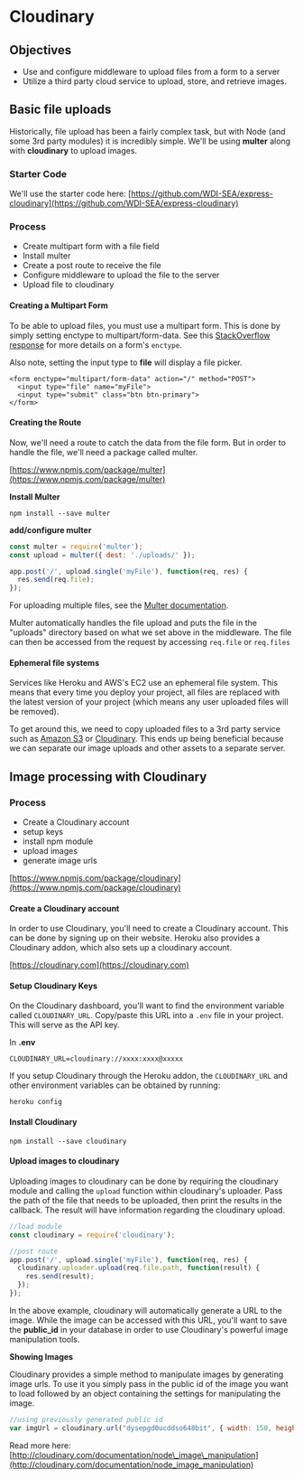 # Cloudinary

## Objectives

* Use and configure middleware to upload files from a form to a server
* Utilize a third party cloud service to upload, store, and retrieve images.

## Basic file uploads

Historically, file upload has been a fairly complex task, but with Node \(and some 3rd party modules\) it is incredibly simple. We'll be using **multer** along with **cloudinary** to upload images.

### Starter Code

We'll use the starter code here: [https://github.com/WDI-SEA/express-cloudinary](https://github.com/WDI-SEA/express-cloudinary)

### Process

* Create multipart form with a file field
* Install multer
* Create a post route to receive the file
* Configure middleware to upload the file to the server
* Upload file to cloudinary

#### Creating a Multipart Form

To be able to upload files, you must use a multipart form. This is done by simply setting enctype to multipart/form-data. See this [StackOverflow response](http://stackoverflow.com/questions/4526273/what-does-enctype-multipart-form-data-mean) for more details on a form's `enctype`.

Also note, setting the input type to **file** will display a file picker.

```markup
<form enctype="multipart/form-data" action="/" method="POST">
  <input type="file" name="myFile">
  <input type="submit" class="btn btn-primary">
</form>
```

#### Creating the Route

Now, we'll need a route to catch the data from the file form. But in order to handle the file, we'll need a package called multer.

[https://www.npmjs.com/package/multer](https://www.npmjs.com/package/multer)

**Install Multer**

```text
npm install --save multer
```

**add/configure multer**

```javascript
const multer = require('multer');
const upload = multer({ dest: './uploads/' });

app.post('/', upload.single('myFile'), function(req, res) {
  res.send(req.file);
});
```

For uploading multiple files, see the [Multer documentation](https://www.npmjs.com/package/multer).

Multer automatically handles the file upload and puts the file in the "uploads" directory based on what we set above in the middleware. The file can then be accessed from the request by accessing `req.file` or `req.files`

#### Ephemeral file systems

Services like Heroku and AWS's EC2 use an ephemeral file system. This means that every time you deploy your project, all files are replaced with the latest version of your project \(which means any user uploaded files will be removed\).

To get around this, we need to copy uploaded files to a 3rd party service such as [Amazon S3](https://www.npmjs.com/package/s3) or [Cloudinary](http://cloudinary.com/). This ends up being beneficial because we can separate our image uploads and other assets to a separate server.

## Image processing with Cloudinary

### Process

* Create a Cloudinary account
* setup keys
* install npm module
* upload images
* generate image urls

[https://www.npmjs.com/package/cloudinary](https://www.npmjs.com/package/cloudinary)

#### Create a Cloudinary account

In order to use Cloudinary, you'll need to create a Cloudinary account. This can be done by signing up on their website. Heroku also provides a Cloudinary addon, which also sets up a cloudinary account.

[https://cloudinary.com](https://cloudinary.com)

#### Setup Cloudinary Keys

On the Cloudinary dashboard, you'll want to find the environment variable called `CLOUDINARY_URL`. Copy/paste this URL into a `.env` file in your project. This will serve as the API key.

In **.env**

```text
CLOUDINARY_URL=cloudinary://xxxx:xxxx@xxxxx
```

If you setup Cloudinary through the Heroku addon, the `CLOUDINARY_URL` and other environment variables can be obtained by running:

```text
heroku config
```

#### Install Cloudinary

```text
npm install --save cloudinary
```

#### Upload images to cloudinary

Uploading images to cloudinary can be done by requiring the cloudinary module and calling the `upload` function within cloudinary's uploader. Pass the path of the file that needs to be uploaded, then print the results in the callback. The result will have information regarding the cloudinary upload.

```javascript
//load module
const cloudinary = require('cloudinary');

//post route
app.post('/', upload.single('myFile'), function(req, res) {
  cloudinary.uploader.upload(req.file.path, function(result) {
    res.send(result);
  });
});
```

In the above example, cloudinary will automatically generate a URL to the image. While the image can be accessed with this URL, you'll want to save the **public\_id** in your database in order to use Cloudinary's powerful image manipulation tools.

**Showing Images**

Cloudinary provides a simple method to manipulate images by generating image urls. To use it you simply pass in the public id of the image you want to load followed by an object containing the settings for manipulating the image.

```javascript
//using previously generated public id
var imgUrl = cloudinary.url("dysepgd0ucddso648bit", { width: 150, height: 150, crop: 'crop', gravity: 'face', radius: 'max' });
```

Read more here: [http://cloudinary.com/documentation/node\_image\_manipulation](http://cloudinary.com/documentation/node_image_manipulation)

